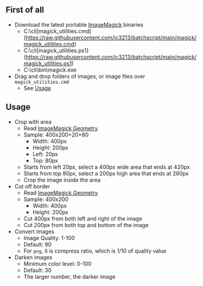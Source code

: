 ## First of all
- Download the latest portable [ImageMagick](https://imagemagick.org/script/download.php#windows) binaries
    - C:\cli\[magick_utilities.cmd](https://raw.githubusercontent.com/jc3213/batchscript/main/magick/magick_utilities.cmd)
    - C:\cli\[magick_utilities.ps1](https://raw.githubusercontent.com/jc3213/batchscript/main/magick/magick_utilities.ps1)
    - C:\cli\bin\magick.exe
- Drag and drop folders of images, or image files over `magick_utilities.cmd`
    - See [Usage](#Usage)

## Usage
- Crop with area
    - Read [ImageMagick Geometry](https://imagemagick.org/script/command-line-processing.php#geometry)
    - Sample: 400x200+20+80
        - Width: 400px
        - Height: 200px
        - Left: 20px
        - Top: 80px
    - Starts from left 20px, select a 400px wide area that ends at 420px
    - Starts from top 80px, select a 200px high area that ends at 280px
    - Crop the image inside the area
- Cut off border
    - Read [ImageMagick Geometry](https://imagemagick.org/script/command-line-processing.php#geometry)
    - Sample: 400x200
        - Width: 400px
        - Height: 200px
    - Cut 400px from both left and right of the image
    - Cut 200px from both top and bottom of the image
- Convert images
    - Image Quality: 1-100
    - Default: 90
    - For `png`, it is compress ratio, which is 1/10 of quality value
- Darken images
    - Minimum color level: 0-100
    - Default: 30
    - The larger number, the darker image
